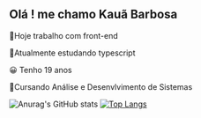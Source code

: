 
## Olá ! me chamo Kauã Barbosa
<p>💛Hoje trabalho com front-end
<p>📒Atualmente estudando typescript
<p>😀 Tenho 19 anos 
<p>📒Cursando Análise e Desenvlvimento de Sistemas 
<div>


![Anurag's GitHub stats](https://github-readme-stats.vercel.app/api?username=Barnosa&show_icons=true&theme=radical)
[![Top Langs](https://github-readme-stats.vercel.app/api/top-langs/?username=anuraghazra&layout=donut)](https://github.com/Barnosa/github-readme-stats)
<div>
<center>
<center>
<img src="https://img.shields.io/badge/HTML-239120?style=for-the-badge&logo=html5&logoColor=white" alt="">
<p><img src="https://img.shields.io/badge/CSS-239120?&style=for-the-badge&logo=css3&logoColor=white" alt="">
<p><img src="https://img.shields.io/badge/Python-3776AB?style=for-the-badge&logo=python&logoColor=white" alt="">
<p><img src="https://img.shields.io/badge/JavaScript-323330?style=for-the-badge&logo=javascript&logoColor=F7DF1E" alt="">
<p><img src="https://img.shields.io/badge/Java-ED8B00?style=for-the-badge&logo=openjdk&logoColor=white" alt="">
<center>
